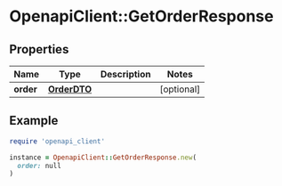 # OpenapiClient::GetOrderResponse

## Properties

| Name | Type | Description | Notes |
| ---- | ---- | ----------- | ----- |
| **order** | [**OrderDTO**](OrderDTO.md) |  | [optional] |

## Example

```ruby
require 'openapi_client'

instance = OpenapiClient::GetOrderResponse.new(
  order: null
)
```

